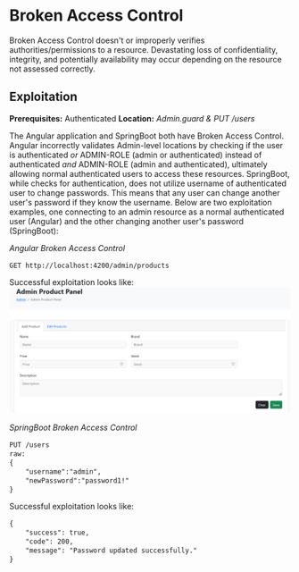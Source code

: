 # Broken Access Control
Broken Access Control doesn't or improperly verifies authorities/permissions to a resource.  Devastating loss of confidentiality, integrity, and potentially availability may occur depending on the resource not assessed correctly.

## Exploitation
**Prerequisites:** Authenticated
**Location:** _Admin.guard & PUT /users_

The Angular application and SpringBoot both have Broken Access Control.  Angular incorrectly validates Admin-level locations by checking if the user is authenticated _or_ ADMIN-ROLE (admin or authenticated) instead of authenticated _and_ ADMIN-ROLE (admin and authenticated), ultimately allowing normal authenticated users to access these resources.  SpringBoot, while checks for authentication, does not utilize username of authenticated user to change passwords.  This means that any user can change another user's password if they know the username.  Below are two exploitation examples, one connecting to an admin resource as a normal authenticated user (Angular) and the other changing another user's password (SpringBoot):

*Angular Broken Access Control*

    GET http://localhost:4200/admin/products


Successful exploitation looks like:
![Alt text](../images/bac.png?raw=true "Angular Broken Access Control")

*SpringBoot Broken Access Control*

    PUT /users
    raw:
    {
        "username":"admin",
        "newPassword":"password1!"
    }

Successful exploitation looks like:

    {
        "success": true,
        "code": 200,
        "message": "Password updated successfully."
    }
